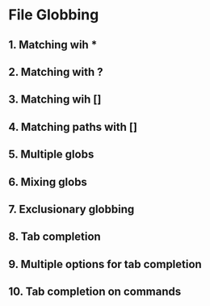 # File Globbing

## 1. Matching wih *
## 2. Matching with ?
## 3. Matching wih []
## 4. Matching paths with []
## 5. Multiple globs
## 6. Mixing globs
## 7. Exclusionary globbing
## 8. Tab completion
## 9. Multiple options for tab completion
## 10. Tab completion on commands
